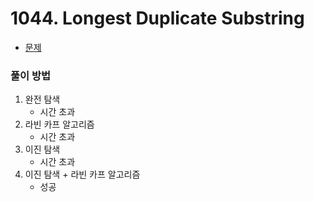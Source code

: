 # 1044. Longest Duplicate Substring

- [문제](https://leetcode.com/problems/longest-duplicate-substring/)


### 풀이 방법

1. 완전 탐색
   - 시간 초과
2. 라빈 카프 알고리즘
   - 시간 초과
3. 이진 탐색
   - 시간 초과
4. 이진 탐색 + 라빈 카프 알고리즘
   - 성공